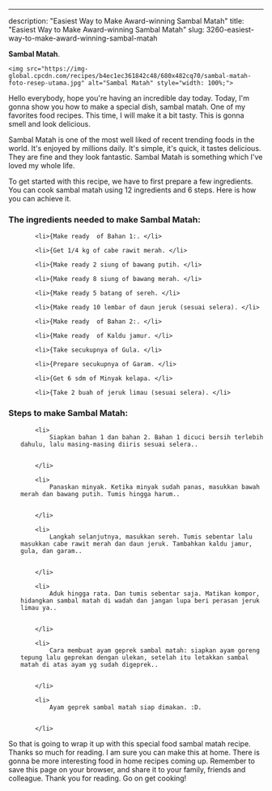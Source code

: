 ---
description: "Easiest Way to Make Award-winning Sambal Matah"
title: "Easiest Way to Make Award-winning Sambal Matah"
slug: 3260-easiest-way-to-make-award-winning-sambal-matah

<p>
	<strong>Sambal Matah</strong>. 
	
</p>
<p>
	
	<img src="https://img-global.cpcdn.com/recipes/b4ec1ec361842c48/680x482cq70/sambal-matah-foto-resep-utama.jpg" alt="Sambal Matah" style="width: 100%;">
	
	
</p>
<p>
	Hello everybody, hope you're having an incredible day today. Today, I'm gonna show you how to make a special dish, sambal matah. One of my favorites food recipes. This time, I will make it a bit tasty. This is gonna smell and look delicious.
</p>
	
<p>
	
</p>
<p>
	Sambal Matah is one of the most well liked of recent trending foods in the world. It's enjoyed by millions daily. It's simple, it's quick, it tastes delicious. They are fine and they look fantastic. Sambal Matah is something which I've loved my whole life.
</p>

<p>
To get started with this recipe, we have to first prepare a few ingredients. You can cook sambal matah using 12 ingredients and 6 steps. Here is how you can achieve it.
</p>

<h3>The ingredients needed to make Sambal Matah:</h3>

<ol>
	
		<li>{Make ready  of Bahan 1:. </li>
	
		<li>{Get 1/4 kg of cabe rawit merah. </li>
	
		<li>{Make ready 2 siung of bawang putih. </li>
	
		<li>{Make ready 8 siung of bawang merah. </li>
	
		<li>{Make ready 5 batang of sereh. </li>
	
		<li>{Make ready 10 lembar of daun jeruk (sesuai selera). </li>
	
		<li>{Make ready  of Bahan 2:. </li>
	
		<li>{Make ready  of Kaldu jamur. </li>
	
		<li>{Take secukupnya of Gula. </li>
	
		<li>{Prepare secukupnya of Garam. </li>
	
		<li>{Get 6 sdm of Minyak kelapa. </li>
	
		<li>{Take 2 buah of jeruk limau (sesuai selera). </li>
	
</ol>
<p>
	
</p>

<h3>Steps to make Sambal Matah:</h3>

<ol>
	
		<li>
			Siapkan bahan 1 dan bahan 2. Bahan 1 dicuci bersih terlebih dahulu, lalu masing-masing diiris sesuai selera..
			
			
		</li>
	
		<li>
			Panaskan minyak. Ketika minyak sudah panas, masukkan bawah merah dan bawang putih. Tumis hingga harum..
			
			
		</li>
	
		<li>
			Langkah selanjutnya, masukkan sereh. Tumis sebentar lalu masukkan cabe rawit merah dan daun jeruk. Tambahkan kaldu jamur, gula, dan garam..
			
			
		</li>
	
		<li>
			Aduk hingga rata. Dan tumis sebentar saja. Matikan kompor, hidangkan sambal matah di wadah dan jangan lupa beri perasan jeruk limau ya..
			
			
		</li>
	
		<li>
			Cara membuat ayam geprek sambal matah: siapkan ayam goreng tepung lalu geprekan dengan ulekan, setelah itu letakkan sambal matah di atas ayam yg sudah digeprek..
			
			
		</li>
	
		<li>
			Ayam geprek sambal matah siap dimakan. :D.
			
			
		</li>
	
</ol>

<p>
	
</p>

<p>
	So that is going to wrap it up with this special food sambal matah recipe. Thanks so much for reading. I am sure you can make this at home. There is gonna be more interesting food in home recipes coming up. Remember to save this page on your browser, and share it to your family, friends and colleague. Thank you for reading. Go on get cooking!
</p>
